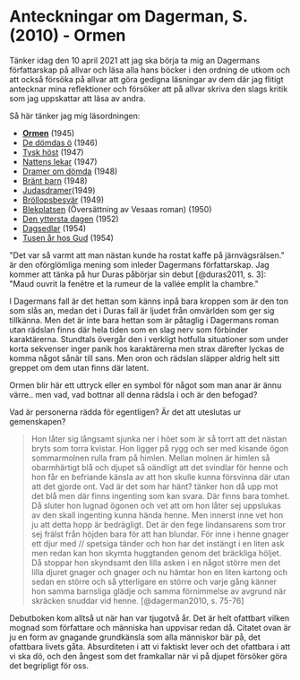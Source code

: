 # Anteckningar om Dagerman, S. (2010) - Ormen

Tänker idag den 10 april 2021 att jag ska börja ta mig an Dagermans författarskap på allvar och läsa alla hans böcker i den ordning de utkom och att också försöka på allvar att göra gedigna läsningar av dem där jag flitigt antecknar mina reflektioner och försöker att på allvar skriva den slags kritik som jag uppskattar att läsa av andra. 

Så här tänker jag mig läsordningen:

* [**Ormen**](https://archive.fo/Gct1C) (1945)
* [De dömdas ö](https://archive.fo/GWpXX) (1946)
* [Tysk höst](https://archive.fo/B8yjn) (1947)
* [Nattens lekar](https://archive.fo/kQvZz) (1947)
* [Dramer om dömda](https://archive.fo/KjA8c) (1948)
* [Bränt barn](https://archive.fo/zrL9h) (1948)
* [Judasdramer](https://archive.fo/Z5Z6e)(1949)
* [Bröllopsbesvär](https://archive.fo/EkAFi) (1949)
* [Blekplatsen](https://archive.fo/hVXCy) (Översättning av Vesaas roman) (1950)
* [Den yttersta dagen](https://archive.fo/NZvmN) (1952)
* [Dagsedlar](https://archive.fo/qaxnz) (1954)
* [Tusen år hos Gud](https://archive.fo/2jNVf) (1954)

"Det var så varmt att man nästan kunde ha rostat kaffe på järnvägsrälsen." är den oförglömliga mening som inleder Dagermans författarskap. Jag kommer att tänka på hur Duras påbörjar sin debut [@duras2011, s. 3]: "Maud ouvrit la fenêtre et la rumeur de la vallée emplit la chambre."

I Dagermans fall är det hettan som känns inpå bara kroppen som är den ton som slås an, medan det i Duras fall är ljudet från omvärlden som ger sig tillkänna. Men det är inte bara hettan som är påtaglig i Dagermans roman utan rädslan finns där hela tiden som en slag nerv som förbinder karaktärerna. Stundtals övergår den i verkligt hotfulla situationer som under korta sekvenser inger panik hos karaktärerna men strax därefter lyckas de komma något sånär till sans. Men oron och rädslan släpper aldrig helt sitt greppet om dem utan finns där latent.

Ormen blir här ett uttryck eller en symbol för något som man anar är ännu värre.. men vad, vad bottnar all denna rädsla i och är den befogad?  

Vad är personerna rädda för egentligen? Är det att uteslutas ur gemenskapen?

> Hon låter sig långsamt sjunka ner i höet som är så torrt att det nästan bryts som torra kvistar. Hon ligger på rygg och ser med kisande ögon sommarmolnen rulla fram på himlen. Mellan molnen är himlen så obarmhärtigt blå och djupet så oändligt att det svindlar för henne och hon får en befriande känsla av att hon skulle kunna försvinna där utan att det gjorde ont. Vad är det som har hänt? tänker hon då upp mot det blå men där finns ingenting som kan svara. Där finns bara tomhet. Då sluter hon lugnad ögonen och vet att om hon låter sej uppslukas av den skall ingenting kunna hända henne. Men innerst inne vet hon ju att detta hopp är bedrägligt. Det är den fege lindansarens som tror sej frälst från höjden bara för att han blundar. För inne i henne gnager ett djur med // spetsiga tänder och hon har det instängt i en liten ask men redan kan hon skymta huggtanden genom det bräckliga höljet. Då stoppar hon skyndsamt den lilla asken i en något större men det lilla djuret gnager och gnager och nu hämtar hon en liten kartong och sedan en större och så ytterligare en större och varje gång känner hon samma barnsliga glädje och samma förnimmelse av avgrund när skräcken snuddar vid henne. [@dagerman2010, s. 75-76] 

Debutboken kom alltså ut när han var tjugotvå år. Det är helt ofattbart vilken mognad som författare och människa han uppvisar redan då. Citatet ovan är ju en form av gnagande grundkänsla som alla människor bär på, det ofattbara livets gåta. Absurditeten i att vi faktiskt lever och det ofattbara i att vi ska dö, och den ångest som det framkallar när vi på djupet försöker göra det begripligt för oss.
